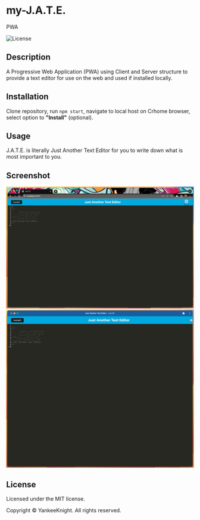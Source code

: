 # my-J.A.T.E.
PWA 

![License](https://img.shields.io/badge/license-MIT-blue.svg)

## Description
A Progressive Web Application (PWA) using Client and Server structure to provide a text editor for use on the web and used if installed locally.

## Installation
Clone repository, run `npm start`, navigate to local host on Crhome browser, select option to __"Install"__ (optional).

## Usage
J.A.T.E. is literally Just Another Text Editor for you to write down what is most important to you.

## Screenshot
![Web Screenshot](./client/src/images/screenShot1.png)
![Installed Screenshot](./client/src/images/screenShot2.png)


## License

Licensed under the MIT license.

Copyright © YankeeKnight. All rights reserved.